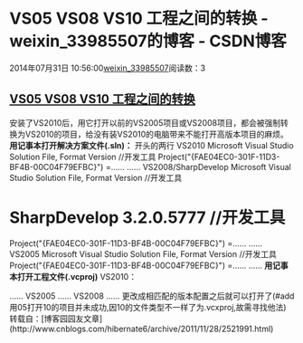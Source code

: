 # VS05 VS08 VS10 工程之间的转换 - weixin_33985507的博客 - CSDN博客
2014年07月31日 10:56:00[weixin_33985507](https://me.csdn.net/weixin_33985507)阅读数：3

## [VS05 VS08 VS10 工程之间的转换](http://www.cnblogs.com/hibernate6/archive/2011/11/28/2521991.html)
安装了VS2010后，用它打开以前的VS2005项目或VS2008项目，都会被强制转换为VS2010的项目，给没有装VS2010的电脑带来不能打开高版本项目的麻烦。
**用记事本打开解决方案文件(.sln)：**
开头的两行
VS2010
Microsoft Visual Studio Solution File, Format Version //开发工具
Project("{FAE04EC0-301F-11D3-BF4B-00C04F79EFBC}") =……
……
VS2008/SharpDevelop
 Microsoft Visual Studio Solution File, Format Version //开发工具
# SharpDevelop 3.2.0.5777 //开发工具
Project("{FAE04EC0-301F-11D3-BF4B-00C04F79EFBC}") =……
……
VS2005
Microsoft Visual Studio Solution File, Format Version //开发工具
Project("{FAE04EC0-301F-11D3-BF4B-00C04F79EFBC}") =……
……
**用记事本打开工程文件(.vcproj)**
VS2010：
<?xml version="1.0" encoding="utf-8"?>
<Project ToolsVersion="4.0" DefaultTargets="Build" xmlns="[http://schemas.microsoft.com/developer/msbuild/2003](http://schemas.microsoft.com/developer/msbuild/2003)">
……
VS2005
<?xml version="1.0" encoding="utf-8"?>
<Project DefaultTargets="Build" xmlns="[http://schemas.microsoft.com/developer/msbuild/2003](http://schemas.microsoft.com/developer/msbuild/2003)">
……
VS2008
<?xml version="1.0" encoding="utf-8"?>
<Project ToolsVersion="3.5" DefaultTargets="Build" xmlns="[http://schemas.microsoft.com/developer/msbuild/2003](http://schemas.microsoft.com/developer/msbuild/2003)">
……
更改成相匹配的版本配置之后就可以打开了(#add 用05打开10的项目并未成功,因10的文件类型不一样了为.vcxproj,故需寻找他法)
转载自：[博客园园友文章](http://www.cnblogs.com/hibernate6/archive/2011/11/28/2521991.html)
